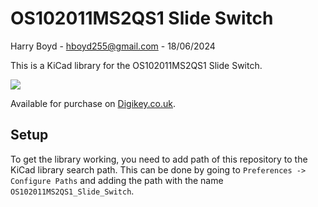 # OS102011MS2QS1 Slide Switch

Harry Boyd - hboyd255@gmail.com - 18/06/2024

This is a KiCad library for the OS102011MS2QS1 Slide Switch.

<img src="https://mm.digikey.com/Volume0/opasdata/d220001/medias/images/1123/OS102011MS2QS1.jpg"/>

Available for purchase on
[Digikey.co.uk](https://www.digikey.co.uk/en/products/detail/c-k/OS102011MS2QS1/1981413).

## Setup

To get the library working, you need to add path of this repository to the KiCad
library search path. This can be done by going to
`Preferences -> Configure Paths` and adding the path with the name
`OS102011MS2QS1_Slide_Switch`.
